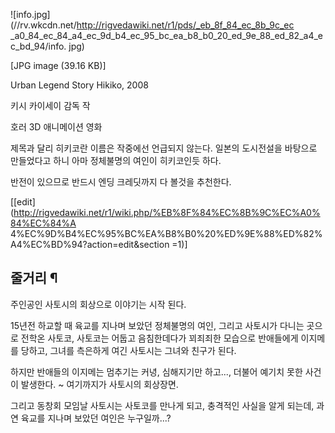 ![info.jpg](//rv.wkcdn.net/http://rigvedawiki.net/r1/pds/_eb_8f_84_ec_8b_9c_ec
_a0_84_ec_84_a4_ec_9d_b4_ec_95_bc_ea_b8_b0_20_ed_9e_88_ed_82_a4_ec_bd_94/info.
jpg)

[JPG image (39.16 KB)]

Urban Legend Story Hikiko, 2008

키시 카이세이 감독 작

호러 3D 애니메이션 영화

제목과 달리 히키코란 이름은 작중에선 언급되지 않는다. 일본의 도시전설을 바탕으로 만들었다고 하니 아마 정체불명의 여인이 히키코인듯 하다.

반전이 있으므로 반드시 엔딩 크레딧까지 다 볼것을 추천한다.

[[edit](http://rigvedawiki.net/r1/wiki.php/%EB%8F%84%EC%8B%9C%EC%A0%84%EC%84%A
4%EC%9D%B4%EC%95%BC%EA%B8%B0%20%ED%9E%88%ED%82%A4%EC%BD%94?action=edit&section
=1)]

## 줄거리 ¶

  

주인공인 사토시의 회상으로 이야기는 시작 된다.  

15년전 하교할 때 육교를 지나며 보았던 정체불명의 여인, 그리고 사토시가 다니는 곳으로 전학온 사토코, 사토코는 어둡고 음침한데다가
꾀죄죄한 모습으로 반애들에게 이지메를 당하고, 그녀를 측은하게 여긴 사토시는 그녀와 친구가 된다.  

하지만 반애들의 이지메는 멈추기는 커녕, 심해지기만 하고..., 더불어 예기치 못한 사건이 발생한다. ~ 여기까지가 사토시의 회상장면.  

그리고 동창회 모임날 사토시는 사토코를 만나게 되고, 충격적인 사실을 알게 되는데, 과연 육교를 지나며 보았던 여인은 누구일까...?

